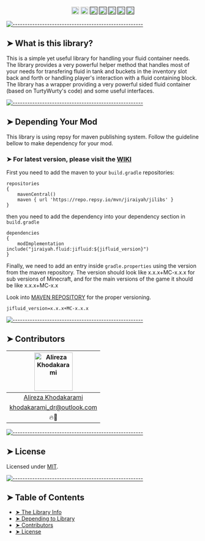 <p align="center">
<a href="https://discord.gg/jEtwguzZ4R"><img alt="" src="https://img.shields.io/badge/Discord-Channel-blue" height="20"/></a>
<a href="https://www.youtube.com/@YourTradeMaster"><img alt="" src="https://img.shields.io/badge/Youtube-Channel-db2e73" height="20"/></a>
<a href=""><img alt="" src="https://img.shields.io/github/commit-activity/t/drkhodakarami/JiFluid" height="20"/></a>
<a href=""><img alt="" src="https://img.shields.io/github/last-commit/drkhodakarami/JiFluid" height="20"/></a>
<a href=""><img alt="" src="https://img.shields.io/github/downloads/drkhodakarami/JiFluid/total" height="20"/></a>
<a href=""><img alt="" src="https://img.shields.io/github/license/drkhodakarami/JiFluid" height="20"/></a>
<a href=""><img alt="" src="https://img.shields.io/badge/Maintained-YES-31ad31" height="20"/></a>
	</p>

[![-----------------------------------------------------](https://raw.githubusercontent.com/andreasbm/readme/master/assets/lines/rainbow.png)](#thelibrary)

## ➤ What is this library?

This is a simple yet useful library for handling your fluid container needs. The library provides a very powerful helper method that handles most of your needs
for transfering fluid in tank and buckets in the inventory slot back and forth or handling player's interaction with a fluid containing block.
The library has a wrapper providing a very powerful sided fluid container (based on TurtyWurty's code) and some useful interfaces.

[![-----------------------------------------------------](https://raw.githubusercontent.com/andreasbm/readme/master/assets/lines/rainbow.png)](#dependency)

## ➤ Depending Your Mod

This library is using repsy for maven publishing system. Follow the guideline bellow to make dependency for your mod.

### ➤ For latest version, please visit the [WIKI](https://drkhodakarami.github.io/)

First you need to add the maven to your `build.gradle` repositories:

```Maven Repository
repositories 
{
	mavenCentral()
    maven { url 'https://repo.repsy.io/mvn/jiraiyah/jilibs' }
}
```

then you need to add the dependency into your dependency section in `build.gradle`

```dependencies
dependencies 
{
    modImplementation include("jiraiyah.fluid:jifluid:${jifluid_version}")
}
```

Finally, we need to add an entry inside `gradle.properties` using the version from the maven repository. The version should look like 
x.x.x+MC-x.x.x for sub versions of Minecraft, and for the main versions of the game it should be like x.x.x+MC-x.x

Look into [MAVEN REPOSITORY](https://repo.repsy.io/mvn/jiraiyah/jilibs/jiraiyah/fluid/) for the proper versioning.

```gradle.properties
jifluid_version=x.x.x+MC-x.x.x
```

[![-----------------------------------------------------](https://raw.githubusercontent.com/andreasbm/readme/master/assets/lines/rainbow.png)](#contributors)

## ➤ Contributors

| [<img alt="Alireza Khodakarami" src="https://avatars.githubusercontent.com/u/77685668?v=4" width="100">](https://www.youtube.com/@YourTradeMaster) |
|:--------------------------------------------------------------------------------------------------------------------------------------------------:|
|                                          [Alireza Khodakarami](https://www.youtube.com/@YourTradeMaster)                                           |
|                                          [khodakarami_dr@outlook.com](mailto:khodakarami_dr@outlook.com)                                           |
|                                                                        🔥🔧                                                                        |

[![-----------------------------------------------------](https://raw.githubusercontent.com/andreasbm/readme/master/assets/lines/rainbow.png)](#license)

## ➤ License

Licensed under [MIT](https://opensource.org/licenses/MIT).

[![-----------------------------------------------------](https://raw.githubusercontent.com/andreasbm/readme/master/assets/lines/rainbow.png)](#table-of-contents)

## ➤ Table of Contents

* [➤ The Library Info](#-thelibrary)
* [➤ Depending to Library](#-dependency)
* [➤ Contributors](#-contributors)
* [➤ License](#-license)